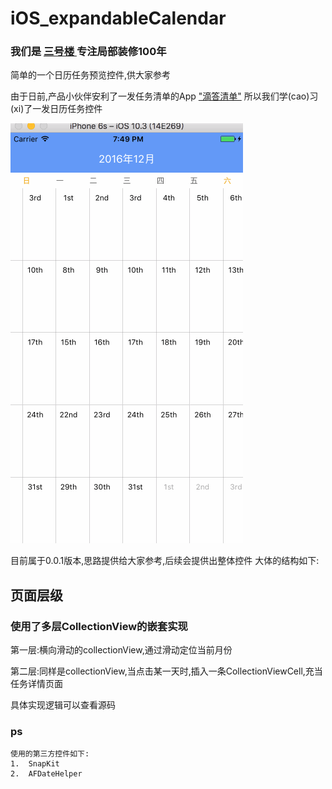 # iOS_expandableCalendar
### 我们是 [ 三号楼 ](http://3haolou.com/) 专注局部装修100年

简单的一个日历任务预览控件,供大家参考

由于日前,产品小伙伴安利了一发任务清单的App  ["滴答清单"](https://www.dida365.com)  所以我们学(cao)习(xi)了一发日历任务控件


![控件简介](https://github.com/3HaoLou/iOS_expandableCalendar/blob/master/github.gif)



目前属于0.0.1版本,思路提供给大家参考,后续会提供出整体控件
大体的结构如下:

## 页面层级
### 使用了多层CollectionView的嵌套实现
> 
第一层:横向滑动的collectionView,通过滑动定位当前月份

> 
第二层:同样是collectionView,当点击某一天时,插入一条CollectionViewCell,充当任务详情页面

具体实现逻辑可以查看源码

### ps
```
使用的第三方控件如下:
1.  SnapKit
2.  AFDateHelper
```
